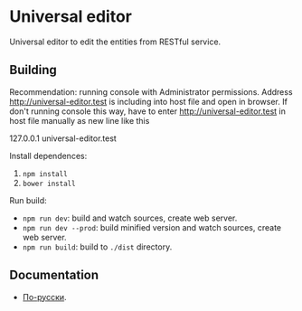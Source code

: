 # Universal editor

Universal editor to edit the entities from RESTful service.

## Building

Recommendation: running console with Administrator permissions. Address http://universal-editor.test is including into host file and open in browser.
If don't running console this way, have to enter http://universal-editor.test in host file manually as new line like this

127.0.0.1 universal-editor.test


Install dependences:

1. `npm install`
1. `bower install`

Run build:

* `npm run dev`: build and watch sources, create web server. 
* `npm run dev --prod`: build minified version and watch sources, create web server.
* `npm run build`: build to `./dist` directory.

## Documentation

* [По-русски](docs/ru/README.md).

